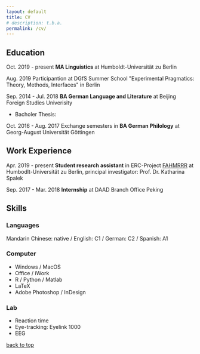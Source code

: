 ```yaml
---
layout: default
title: CV
# description: t.b.a.
permalink: /cv/
---
```


## Education
Oct. 2019 - present **MA Linguistics** at Humboldt-Universität zu Berlin

Aug. 2019 Participantion at DGfS Summer School "Experimental Pragmatics: Theory, Methods, Interfaces" in Berlin

Sep. 2014 - Jul. 2018 **BA German Language and Literature** at Beijing Foreign Studies Univerisity
  - Bacholer Thesis:

Oct. 2016 - Aug. 2017 Exchange semesters in **BA German Philology** at Georg-August Universität Göttingen

## Work Experience
Apr. 2019 - present **Student research assistant** in ERC-Project [FAHMRRR](https://www.projekte.hu-berlin.de/en/fahmrrr/index.html?set_language=en) at Humbodlt-Universität zu Berlin, principal investigator: Prof. Dr. Katharina Spalek

Sep. 2017 - Mar. 2018 **Internship** at DAAD Branch Office Peking

## Skills
### Languages
Mandarin Chinese: native / English: C1 / German: C2 / Spanish: A1

### Computer
- Windows / MacOS
- Office / iWork
- R / Python / Matlab
- LaTeX
- Adobe Photoshop / InDesign

### Lab
- Reaction time
- Eye-tracking: Eyelink 1000
- EEG


[back to top](./)
